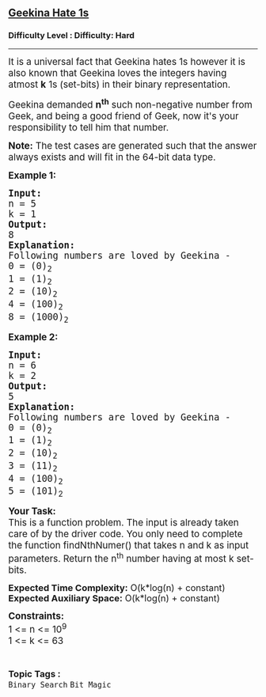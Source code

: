 <h2><a href="https://www.geeksforgeeks.org/problems/geekina-hate-1s/1?page=5&difficulty=Hard&sortBy=submissions">Geekina Hate 1s</a></h2><h3>Difficulty Level : Difficulty: Hard</h3><hr><div class="problems_problem_content__Xm_eO"><p><span style="font-size: 14pt;">It is a universal fact that Geekina hates 1s however it is also known that Geekina loves the integers having atmost <strong>k</strong> 1s (set-bits) in their binary representation.&nbsp;</span></p>
<p><span style="font-size: 14pt;">Geekina demanded <strong>n<sup>th</sup></strong> such non-negative number from Geek, and being a good friend of Geek, now it's your responsibility to tell him that number.</span></p>
<p><span style="font-size: 14pt;"><strong>Note:</strong> The test cases are generated such that the answer always exists and will fit in the 64-bit data type.</span></p>
<p><strong><span style="font-size: 14pt;">Example 1:</span></strong></p>
<pre><strong><span style="font-size: 14pt;">Input:</span></strong><br><span style="font-size: 14pt;">n = 5<br>k = 1</span><br><strong><span style="font-size: 14pt;">Output:</span></strong><br><span style="font-size: 14pt;">8</span><br><strong><span style="font-size: 14pt;">Explanation:</span></strong><br><span style="font-size: 14pt;">Following numbers are loved by Geekina -<br></span><span style="font-size: 14pt;">0 = (0)<sub>2</sub><br></span><span style="font-size: 14pt;">1 = (1)<sub>2</sub><br></span><span style="font-size: 14pt;">2 = (10)<sub>2</sub><br></span><span style="font-size: 14pt;">4 = (100)<sub>2</sub><br>8 = (1000)<sub>2</sub></span></pre>
<p><strong><span style="font-size: 14pt;">Example 2:</span></strong></p>
<pre><strong><span style="font-size: 14pt;">Input:</span></strong><br><span style="font-size: 14pt;">n = 6<br>k = 2</span><br><strong><span style="font-size: 14pt;">Output:</span></strong><br><span style="font-size: 14pt;">5</span><br><strong><span style="font-size: 14pt;">Explanation:</span></strong><br><span style="font-size: 14pt;">Following numbers are loved by Geekina -<br></span><span style="font-size: 14pt;">0 = (0)<sub>2</sub><br></span><span style="font-size: 14pt;">1 = (1)<sub>2</sub><br></span><span style="font-size: 14pt;">2 = (10)<sub>2</sub><br></span><span style="font-size: 14pt;">3 = (11)<sub>2</sub><br>4 = (100)<sub>2</sub><br>5 = (101)<sub style="font-family: -apple-system, BlinkMacSystemFont, 'Segoe UI', Roboto, Oxygen, Ubuntu, Cantarell, 'Open Sans', 'Helvetica Neue', sans-serif;">2</sub></span></pre>
<p><span style="font-size: 14pt;"><strong>Your Task:<br></strong></span><span style="font-size: 18.6667px;">This is a function problem. The input is already taken care of by the driver code. You only need to complete the function findNthNumer() that takes n and k as input parameters. Return the n<sup>th</sup> number having at most k set-bits.</span></p>
<p><span style="font-size: 18.6667px;"><strong style="font-size: 18px;">Expected Time Complexity:</strong><span style="font-size: 18px;"> O(k*log(n)</span></span><span style="font-size: 18px;">&nbsp;</span><span style="font-size: 18px;">+ constant</span><span style="font-size: 18px;">)<br></span><span style="font-size: 18.6667px;"><strong style="font-size: 18px;">Expected Auxiliary Space:</strong><span style="font-size: 18px;"> O(</span></span><span style="font-size: 18px;">k*log(n) + constant</span><span style="font-size: 18px;">)</span></p>
<p><span style="font-size: 14pt;"><strong>Constraints:<br></strong></span><span style="font-size: 14pt;">1 &lt;= n &lt;= 10<sup>9<br></sup>1 &lt;= k &lt;= 63</span></p></div><br><p><span style=font-size:18px><strong>Topic Tags : </strong><br><code>Binary Search</code>&nbsp;<code>Bit Magic</code>&nbsp;